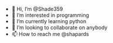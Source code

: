- 👋 Hi, I’m @Shade359
- 👀 I’m interested in programming
- 🌱 I’m currently learning python  
- 💞️ I’m looking to collaborate on anybody 
- 📫 How to reach me @shapards

<!---
Shade359/Shade359 is a ✨ special ✨ repository because its `README.md` (this file) appears on your GitHub profile.
You can click the Preview link to take a look at your changes.
--->
